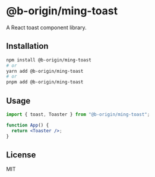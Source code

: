 # @b-origin/ming-toast

A React toast component library.

## Installation

```bash
npm install @b-origin/ming-toast
# or
yarn add @b-origin/ming-toast
# or
pnpm add @b-origin/ming-toast
```

## Usage

```jsx
import { toast, Toaster } from "@b-origin/ming-toast";

function App() {
  return <Toaster />;
}
```

## License

MIT
